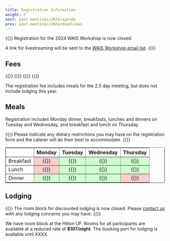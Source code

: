```yaml
---
title: Registration Information
weight: 2
next: past-meetings/2024/agenda
prev: past-meetings/2024/deadlines
---
```


{{<callout type="error" emoji=" ">}}
  Registration for the 2024 WAIS Workshop is now closed.
  
  A link for livestreaming will be sent to the [WAIS Workshop email list](http://eepurl.com/hHDpVL).
{{</callout>}}

## Fees

<div class="hx:mt-6 hx:mb-3">
{{<cards cols="2">}}
  {{<card title="Standard Registration: $300">}}
  {{<card title="Early-Career Registration: $200">}}
{{</cards>}}
</div>

The registration fee includes meals for the 2.5 day meeting, but does not include lodging this year.

## Meals

Registration includes Monday dinner, breakfasts, lunches and dinners on Tuesday and Wednesday, and breakfast and lunch on Thursday. 

{{<callout style="note" emoji=" ">}}
  Please indicate any dietary restrictions you may have on the registration form and the caterer will do their best to accommodate.
{{</callout>}}

<table border="1" style="border-collapse: collapse;">
  <tr>
    <th></th>
    <th>Monday</th>
    <th>Tuesday</th>
    <th>Wednesday</th>
    <th>Thursday</th>
  </tr>
  <tr>
    <td>Breakfast</td>
    <td style="background-color: #ffcccc; text-align: center;">{{<icon "x">}}</td>
    <td style="background-color: #ccffcc; text-align: center;">{{<icon "check">}}</td>
    <td style="background-color: #ccffcc; text-align: center;">{{<icon "check">}}</td>
    <td style="background-color: #ccffcc; text-align: center;">{{<icon "check">}}</td>
  </tr>
  <tr>
    <td>Lunch</td>
    <td style="background-color: #ffcccc; text-align: center;">{{<icon "x">}}</td>
    <td style="background-color: #ccffcc; text-align: center;">{{<icon "check">}}</td>
    <td style="background-color: #ccffcc; text-align: center;">{{<icon "check">}}</td>
    <td style="background-color: #ccffcc; text-align: center;">{{<icon "check">}}</td>
  </tr>
  <tr>
    <td>Dinner</td>
    <td style="background-color: #ccffcc; text-align: center;">{{<icon "check">}}</td>
    <td style="background-color: #ccffcc; text-align: center;">{{<icon "check">}}</td>
    <td style="background-color: #ccffcc; text-align: center;">{{<icon "check">}}</td>
    <td style="background-color: #ffcccc; text-align: center;">{{<icon "x">}}</td>
  </tr>
</table>


## Lodging

{{<callout type="error" emoji=" ">}}
  The room block for discounted lodging is now closed. Please [contact us](mailto:wais@mines.edu) with any lodging concerns you may have.
{{</callout>}}

We have room block at the Hilton UF. Rooms for all participants are available at a reduced rate of **$107/night**. The booking port for lodging is available until XXXX.
